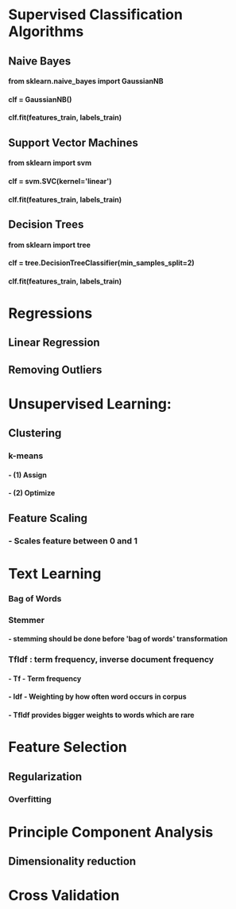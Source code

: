 # Supervised Classification Algorithms

## Naive Bayes
#### from sklearn.naive_bayes import GaussianNB
#### clf = GaussianNB()
#### clf.fit(features_train, labels_train)

## Support Vector Machines
#### from sklearn import svm
#### clf = svm.SVC(kernel='linear')
#### clf.fit(features_train, labels_train)

## Decision Trees
#### from sklearn import tree
#### clf = tree.DecisionTreeClassifier(min_samples_split=2)
#### clf.fit(features_train, labels_train)

# Regressions
## Linear Regression
## Removing Outliers

# Unsupervised Learning: 
## Clustering
### k-means
#### - (1) Assign
#### - (2) Optimize
####
## Feature Scaling
### - Scales feature between 0 and 1


# Text Learning
### Bag of Words
### Stemmer
#### - stemming should be done before 'bag of words' transformation
### TfIdf : term frequency, inverse document frequency
#### - Tf - Term frequency
#### - Idf - Weighting by how often word occurs in corpus
#### - TfIdf provides bigger weights to words which are rare

# Feature Selection
## Regularization
### Overfitting

# Principle Component Analysis
## Dimensionality reduction

# Cross Validation

